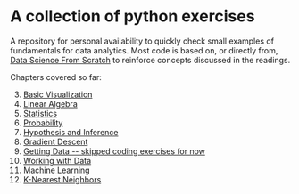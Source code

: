 # A collection of python exercises 


A repository for personal availability to quickly check small examples of fundamentals for data analytics. Most code is based on, or directly from, [Data Science From Scratch](https://www.amazon.com/Data-Science-Scratch-Principles-Python/dp/149190142X/ref=sr_1_1?ie=UTF8&qid=1495155969&sr=8-1&keywords=data+science+from+scratch) to reinforce concepts discussed in the readings.


Chapters covered so far:

3.  [Basic Visualization](https://github.com/MattMatero/python_playground/tree/master/matplotlib_practice)
4.  [Linear Algebra](https://github.com/MattMatero/python_playground/tree/master/linear_algebra)
5.  [Statistics](https://github.com/MattMatero/python_playground/tree/master/statistics)
6.  [Probability](https://github.com/MattMatero/python_playground/tree/master/probability)
7.  [Hypothesis and Inference](https://github.com/MattMatero/python_playground/tree/master/hypothesis_and_inference)
8.  [Gradient Descent](https://github.com/MattMatero/python_playground/tree/master/gradient_descent)
9.  [Getting Data -- skipped coding exercises for now](https://github.com/MattMatero/python_playground)
10. [Working with Data](https://github.com/MattMatero/python_playground/tree/master/working_with_data)
11. [Machine Learning](https://github.com/MattMatero/python_playground/tree/master/machine_learning)
12. [K-Nearest Neighbors](https://github.com/MattMatero/python_playground/tree/master/nearest_neighbors)